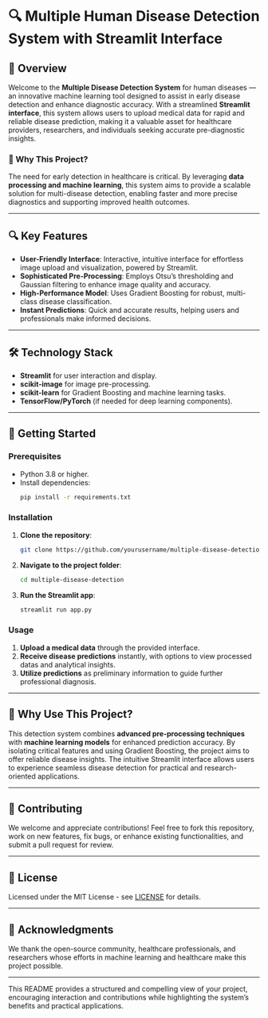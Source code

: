 # 🔍 Multiple Human Disease Detection System with Streamlit Interface

## 🚀 Overview
Welcome to the **Multiple Disease Detection System** for human diseases — an innovative machine learning tool designed to assist in early disease detection and enhance diagnostic accuracy. With a streamlined **Streamlit interface**, this system allows users to upload medical data for rapid and reliable disease prediction, making it a valuable asset for healthcare providers, researchers, and individuals seeking accurate pre-diagnostic insights.

### 🌟 Why This Project?
The need for early detection in healthcare is critical. By leveraging **data processing and machine learning**, this system aims to provide a scalable solution for multi-disease detection, enabling faster and more precise diagnostics and supporting improved health outcomes.

---

## 🔍 Key Features
- **User-Friendly Interface**: Interactive, intuitive interface for effortless image upload and visualization, powered by Streamlit.
- **Sophisticated Pre-Processing**: Employs Otsu’s thresholding and Gaussian filtering to enhance image quality and accuracy.
- **High-Performance Model**: Uses Gradient Boosting for robust, multi-class disease classification.
- **Instant Predictions**: Quick and accurate results, helping users and professionals make informed decisions.

---

## 🛠️ Technology Stack
- **Streamlit** for user interaction and display.
- **scikit-image** for image pre-processing.
- **scikit-learn** for Gradient Boosting and machine learning tasks.
- **TensorFlow/PyTorch** (if needed for deep learning components).

---

## 🌟 Getting Started

### Prerequisites
- Python 3.8 or higher.
- Install dependencies:
  ```bash
  pip install -r requirements.txt
  ```

### Installation
1. **Clone the repository**:
   ```bash
   git clone https://github.com/yourusername/multiple-disease-detection.git
   ```
2. **Navigate to the project folder**:
   ```bash
   cd multiple-disease-detection
   ```
3. **Run the Streamlit app**:
   ```bash
   streamlit run app.py
   ```

### Usage
1. **Upload a medical data** through the provided interface.
2. **Receive disease predictions** instantly, with options to view processed datas and analytical insights.
3. **Utilize predictions** as preliminary information to guide further professional diagnosis.

---

## 🎯 Why Use This Project?
This detection system combines **advanced pre-processing techniques** with **machine learning models** for enhanced prediction accuracy. By isolating critical features and using Gradient Boosting, the project aims to offer reliable disease insights. The intuitive Streamlit interface allows users to experience seamless disease detection for practical and research-oriented applications.

---

## 🤝 Contributing

We welcome and appreciate contributions! Feel free to fork this repository, work on new features, fix bugs, or enhance existing functionalities, and submit a pull request for review.

---

## 📜 License
Licensed under the MIT License - see [LICENSE](LICENSE) for details.

---

## 🙏 Acknowledgments
We thank the open-source community, healthcare professionals, and researchers whose efforts in machine learning and healthcare make this project possible.

---

This README provides a structured and compelling view of your project, encouraging interaction and contributions while highlighting the system’s benefits and practical applications.
